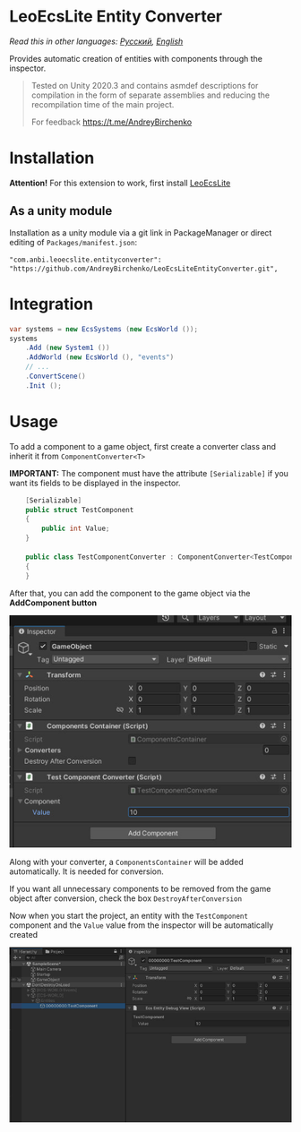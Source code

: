 # LeoEcsLite Entity Converter
*Read this in other languages: [Русский](https://github.com/AndreyBirchenko/LeoEcsLiteEntityConverter/blob/master/README.md), [English](https://github.com/AndreyBirchenko/LeoEcsLiteEntityConverter/blob/master/README_en.md)*

Provides automatic creation of entities with components through the inspector.

> Tested on Unity 2020.3 and contains asmdef descriptions for compilation in the form of separate assemblies and reducing the recompilation time of the main project.
> 
> For feedback https://t.me/AndreyBirchenko

# Installation
**Attention!** For this extension to work, first install [LeoEcsLite](https://github.com/Leopotam/ecslite)

## As a unity module
Installation as a unity module via a git link in PackageManager or direct editing of `Packages/manifest.json`:
```
"com.anbi.leoecslite.entityconverter": "https://github.com/AndreyBirchenko/LeoEcsLiteEntityConverter.git",
```

# Integration
```c#
var systems = new EcsSystems (new EcsWorld ());
systems
    .Add (new System1 ())
    .AddWorld (new EcsWorld (), "events")
    // ...
    .ConvertScene()
    .Init ();
```

# Usage

To add a component to a game object, first create a converter class and inherit it from `ComponentConverter<T>`

**IMPORTANT:** The component must have the attribute `[Serializable]` if you want its fields to be displayed in the inspector.
```c#
    [Serializable]
    public struct TestComponent
    {
        public int Value;
    }
    
    public class TestComponentConverter : ComponentConverter<TestComponent> 
    {
    }
```

After that, you can add the component to the game object via the **AddComponent button**

![alt text](https://github.com/AndreyBirchenko/LeoEcsLiteEntityConverter/blob/master/img/1.jpg)

Along with your converter, a `ComponentsContainer` will be added automatically. It is needed for conversion.

If you want all unnecessary components to be removed from the game object after conversion, check the box `DestroyAfterConversion`

Now when you start the project, an entity with the `TestComponent` component and the `Value` value from the inspector will be automatically created

![alt text](https://github.com/AndreyBirchenko/LeoEcsLiteEntityConverter/blob/master/img/2.jpg)

#
